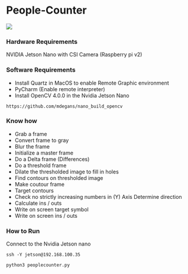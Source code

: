 # People-Counter

![](pc480.gif)
### Hardware Requirements

NVIDIA Jetson Nano with CSI Camera (Raspberry pi v2)

### Software Requirements

* Install Quartz in MacOS to enable Remote Graphic environment
* PyCharm (Enable remote interpreter)
* Install OpenCV 4.0.0 in the Nvidia Jetson Nano

```
https://github.com/mdegans/nano_build_opencv
```

### Know how 

* Grab a frame
* Convert frame to gray
* Blur the frame
* Initialize a master frame
* Do a Delta frame (Differences)
* Do a threshold frame
* Dilate the thresholded image to fill in holes
* Find contours on thresholded image
* Make coutour frame
* Target contours
* Check no strictly increasing numbers in (Y) Axis Determine direction
* Calculate ins / outs 
* Write on screen target symbol
* Write on screen ins / outs 

### How to Run

Connect to the Nvidia Jetson nano
```
ssh -Y jetson@192.168.100.35
```
```
python3 peoplecounter.py
```

